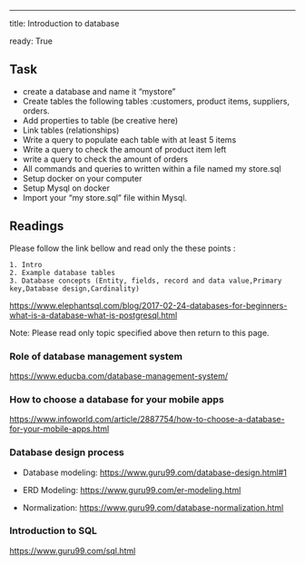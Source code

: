 ---
title: Introduction to database

ready: True

## Task

- create a database and name it “mystore”
- Create tables the following tables :customers, product items, suppliers, orders.
- Add properties to table (be creative here)
- Link tables  (relationships)
- Write a query to populate each table with at least 5 items
- Write a query to check the amount of product item left
- write a query to check the amount of orders
- All commands and queries to written within a file named my store.sql
- Setup docker on your computer
- Setup Mysql on docker
- Import your “my store.sql” file within Mysql.

## Readings

Please follow the link bellow and read only the these points :

	1. Intro
	2. Example database tables
	3. Database concepts (Entity, fields, record and data value,Primary key,Database design,Cardinality)

https://www.elephantsql.com/blog/2017-02-24-databases-for-beginners-what-is-a-database-what-is-postgresql.html

Note: Please read only topic specified above then return to  this page.



### Role of database management system

https://www.educba.com/database-management-system/


### How to choose a database for your mobile apps

https://www.infoworld.com/article/2887754/how-to-choose-a-database-for-your-mobile-apps.html


### Database design process

- Database modeling: https://www.guru99.com/database-design.html#1

- ERD Modeling: https://www.guru99.com/er-modeling.html

- Normalization: https://www.guru99.com/database-normalization.html


### Introduction to SQL

https://www.guru99.com/sql.html

